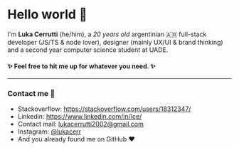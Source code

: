 # Hello world 👋

I'm **Luka Cerrutti** (he/him), a _20 years old_ argentinian 🇦🇷 full-stack developer (JS/TS & node lover), designer (mainly UX/UI & brand thinking) and a second year computer science student at UADE.

#### ✨ Feel free to hit me up for whatever you need. ✨

---

### Contact me 💬

- Stackoverflow: https://stackoverflow.com/users/18312347/
- Linkedin: https://www.linkedin.com/in/lce/
- Contact mail: [lukacerrutti2002@gmail.com](mailto:lukacerrutti2002@gmail.com)
- Instagram: [@lukacerr](https://www.instagram.com/lukacerr/)
- And you already found me on GitHub ❤️
